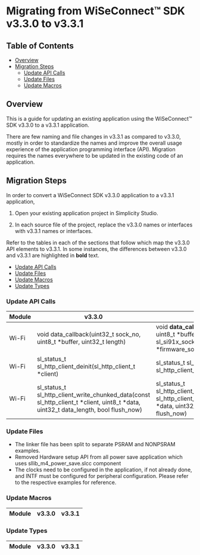 # Migrating from WiSeConnect™ SDK v3.3.0 to v3.3.1

## Table of Contents

- [Overview](#overview)
- [Migration Steps](#migration-steps)
  - [Update API Calls](#update-api-calls)
  - [Update Files](#update-files)
  - [Update Macros](#update-macros)

## Overview

This is a guide for updating an existing application using the WiSeConnect™ SDK v3.3.0 to a v3.3.1 application.

There are few naming and file changes in v3.3.1 as compared to v3.3.0, mostly in order to standardize the names and improve the overall usage experience of the application programming interface (API). Migration requires the names everywhere to be updated in the existing code of an application.

## Migration Steps

In order to convert a WiSeConnect SDK v3.3.0 application to a v3.3.1 application,

1. Open your existing application project in Simplicity Studio.

2. In each source file of the project, replace the v3.3.0 names or interfaces with v3.3.1 names or interfaces. 

Refer to the tables in each of the sections that follow which map the v3.3.0 API elements to v3.3.1. In some instances, the differences between v3.3.0 and v3.3.1 are highlighted in **bold** text.
- [Update API Calls](#update-api-calls)
- [Update Files](#update-files)
- [Update Macros](#update-macros)
- [Update Types](#update-types)

### Update API Calls

| **Module**   | **v3.3.0** | **v3.3.1** |
|--------------|------------|------------|
| Wi-Fi | void data_callback(uint32_t sock_no, uint8_t *buffer, uint32_t length)|void **data\_callback** (uint32_t sock_no, uint8_t *buffer, uint32_t length, const sl_si91x_socket_metadata_t *firmware_socket_response)|
| Wi-Fi | sl_status_t sl_http_client_deinit(sl_http_client_t *client) | sl_status_t sl_http_client_deinit(**const** sl_http_client_t *client) |
| Wi-Fi | sl_status_t sl_http_client_write_chunked_data(const sl_http_client_t *client, uint8_t *data, uint32_t data_length, bool flush_now) | sl_status_t sl_http_client_write_chunked_data(const sl_http_client_t *client, **const** uint8_t *data, uint32_t data_length, bool flush_now) |

### Update Files

- The linker file has been split to separate PSRAM and NONPSRAM examples.
- Removed Hardware setup API from all power save application which uses sllib_m4_power_save.slcc component
- The clocks need to be configured in the application, if not already done, and INTF must be configured for peripheral configuration. Please refer to the respective examples for reference.

### Update Macros

| **Module** | **v3.3.0** | **v3.3.1** |
|-------------| -----------| ---------- |

### Update Types

| **Module** | **v3.3.0** | **v3.3.1** |
|------------|------------|------------|

